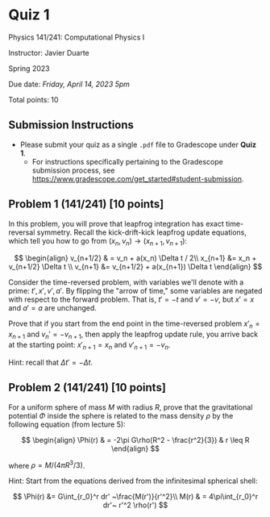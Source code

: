 # Quiz 1

Physics 141/241: Computational Physics I

Instructor: Javier Duarte

Spring 2023

Due date: _Friday, April 14, 2023 5pm_

Total points: 10

## Submission Instructions

- Please submit your quiz as a single `.pdf` file to Gradescope under **Quiz 1**.
  - For instructions specifically pertaining to the Gradescope submission process, see https://www.gradescope.com/get_started#student-submission.

## Problem 1 (141/241) [10 points]
In this problem, you will prove that leapfrog integration has exact time-reversal symmetry.
Recall the kick-drift-kick leapfrog update equations, which tell you how to go from $(x_n, v_n) \to (x_{n+1}, v_{n+1})$:

$$
\begin{align}
v_{n+1/2} & = v_n + a(x_n) \Delta t / 2\\
x_{n+1} &= x_n + v_{n+1/2} \Delta t \\
v_{n+1} &= v_{n+1/2} + a(x_{n+1}) \Delta t 
\end{align}
$$

Consider the time-reversed problem, with variables we'll denote with a prime:
$t', x', v', a'$.
By flipping the "arrow of time," some variables are negated with respect to the forward problem. 
That is, $t' = -t$ and $v' = -v$, but $x' = x$ and $a' = a$ are unchanged.

Prove that if you start from the end point in the time-reversed problem $x'_{n} = x_{n+1}$ and $v_{n}' = -v_{n+1}$, then apply the leapfrog update rule, you arrive back at the starting point: $x'_{n+1} = x_{n}$ and $v'_{n+1} = -v_{n}$.

Hint: recall that $\Delta t' = - \Delta t$.
 

## Problem 2 (141/241) [10 points]
For a uniform sphere of mass $M$ with radius $R$, prove that the gravitational potential $\Phi$ inside the sphere is related to the mass density $\rho$ by the following equation (from lecture 5):

$$
\begin{align}
\Phi(r) & = -2\pi G\rho(R^2 - \frac{r^2}{3}) &  r \leq R
\end{align}
$$

where $\rho = M/(4\pi R^3 /3)$.

Hint: Start from the equations derived from the infinitesimal spherical shell:

$$
\Phi(r) &= G\int_{r_0}^r dr' ~\frac{M(r')}{r'^2}\\
M(r) & = 4\pi\int_{r_0}^r dr'~ r'^2 \rho(r')
$$